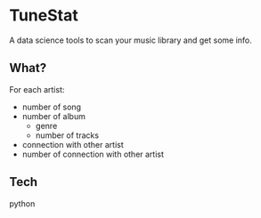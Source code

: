 # TuneStat

A data science tools to scan your music library and get some info.

## What?

For each artist:
- number of song
- number of album
	- genre
	- number of tracks
- connection with other artist
- number of connection with other artist


## Tech

python